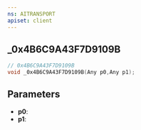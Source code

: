 ```yaml
---
ns: AITRANSPORT
apiset: client
---
```

## _0x4B6C9A43F7D9109B

```c
// 0x4B6C9A43F7D9109B
void _0x4B6C9A43F7D9109B(Any p0,Any p1);
```


## Parameters
* **p0**:
* **p1**:



